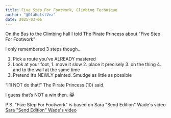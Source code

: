 ```yaml
---
title: Five Step For Footwork, Climbing Technique
author: "@OlaHolstVea"
date: 2025-03-06
---
```


On the Bus to the Climbing hall I told The Pirate Princess about "Five Step For Footwork"

I only remembered 3 steps though…

1. Pick a route you’ve ALREADY mastered
2.  Look at your foot,
        1.  move it slow
        2.  place it precisely
        3.  on the thing
        4.  and to the wall at the same time
3. Pretend it’s NEWLY painted. Smudge as little as possible

“I’ll NOT do that!” The Pirate Princess (10) said.

I guess that’s NOT a win then. 😹

P.S.
"Five Step For Footwork"
is based on Sara "Send Edition" Wade's video [Sara "Send Edition" Wade's video ](https://t.co/bmyZyf7Mmf)